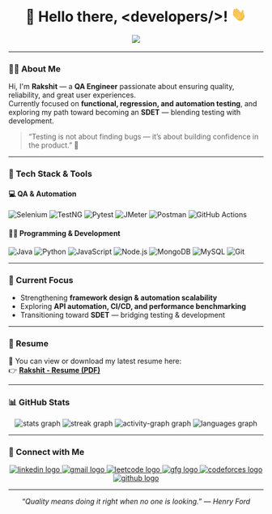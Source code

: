 <h1 align="center">👋 Hello there, &lt;developers/&gt;! <img src="https://github.com/ABSphreak/ABSphreak/blob/master/gifs/Hi.gif" width="30"></h1>

<div align="center">
  <img height="200" src="https://user-images.githubusercontent.com/74038190/226190894-18e959ba-d458-4a94-ac44-790190f2a947.gif"  />
</div>

---

### 🧑‍💻 About Me
Hi, I'm **Rakshit** — a **QA Engineer** passionate about ensuring quality, reliability, and great user experiences.  
Currently focused on **functional, regression, and automation testing**, and exploring my path toward becoming an **SDET** — blending testing with development.  

> “Testing is not about finding bugs — it’s about building confidence in the product.” 🧠

---

### 🧰 Tech Stack & Tools

#### 💻 QA & Automation
![Selenium](https://img.shields.io/badge/-Selenium-43B02A?style=flat-square&logo=selenium&logoColor=white)
![TestNG](https://img.shields.io/badge/-TestNG-007396?style=flat-square)
![Pytest](https://img.shields.io/badge/-Pytest-0A9EDC?style=flat-square)
![JMeter](https://img.shields.io/badge/-JMeter-D22128?style=flat-square)
![Postman](https://img.shields.io/badge/-Postman-FF6C37?style=flat-square)
![GitHub Actions](https://img.shields.io/badge/-CI/CD-2088FF?style=flat-square&logo=githubactions&logoColor=white)

#### 🧑‍💻 Programming & Development
![Java](https://img.shields.io/badge/Java-ED8B00?style=flat-square&logo=openjdk&logoColor=white)
![Python](https://img.shields.io/badge/Python-3670A0?style=flat-square&logo=python&logoColor=ffdd54)
![JavaScript](https://img.shields.io/badge/JavaScript-F7DF1E?style=flat-square&logo=javascript&logoColor=black)
![Node.js](https://img.shields.io/badge/Node.js-43853D?style=flat-square&logo=node-dot-js&logoColor=white)
![MongoDB](https://img.shields.io/badge/MongoDB-4EA94B?style=flat-square&logo=mongodb&logoColor=white)
![MySQL](https://img.shields.io/badge/MySQL-4479A1?style=flat-square&logo=mysql&logoColor=white)
![Git](https://img.shields.io/badge/Git-F05032?style=flat-square&logo=git&logoColor=white)

---

### 🚀 Current Focus
- Strengthening **framework design & automation scalability**  
- Exploring **API automation, CI/CD, and performance benchmarking**  
- Transitioning toward **SDET** — bridging testing & development  

---

### 📄 Resume
📘 You can view or download my latest resume here:  
👉 [**Rakshit - Resume (PDF)**](https://drive.google.com/file/d/1poY6Pr5wK7ZGxJh67lfoj27L5PjP8Ne2/view?usp=sharing)  

---

### 📊 GitHub Stats

<div align="center">
  <img src="https://github-readme-stats.vercel.app/api?username=Rakshit-CSE&hide_title=false&hide_rank=false&show_icons=true&include_all_commits=true&count_private=true&disable_animations=false&theme=radical&locale=en&hide_border=false" height="150" alt="stats graph"  />
  <img src="https://streak-stats.demolab.com?user=Rakshit-CSE&locale=en&mode=daily&theme=radical&hide_border=false&border_radius=5" height="150" alt="streak graph"  />
  <img src="https://github-readme-activity-graph.vercel.app/graph?username=Rakshit-CSE&theme=radical&area=true" height="150" alt="activity-graph graph"  />
  <img src="https://github-readme-stats.vercel.app/api/top-langs?username=Rakshit-CSE&locale=en&hide_title=false&layout=compact&card_width=320&langs_count=12&theme=radical&hide_border=false" height="150" alt="languages graph"  />
</div>

---

### 🔗 Connect with Me

<div align="center">
  <a href="https://www.linkedin.com/in/rakshit-45169024b">
    <img src="https://img.shields.io/static/v1?message=LinkedIn&logo=linkedin&label=&color=0077B5&logoColor=white&style=for-the-badge" height="35" alt="linkedin logo" />
  </a>
  <a href="mailto:rakshitofficial07@gmail.com">
    <img src="https://img.shields.io/static/v1?message=Gmail&logo=gmail&label=&color=D14836&logoColor=white&style=for-the-badge" height="35" alt="gmail logo" />
  </a>
  <a href="https://leetcode.com/u/Rakshit737206/">
    <img src="https://img.shields.io/badge/LeetCode-FFA116?logo=leetcode&style=for-the-badge" height="35" alt="leetcode logo" />
  </a>
  <a href="https://www.geeksforgeeks.org/user/rakshitofficial07/">
    <img src="https://img.shields.io/badge/GFG-0F9D58?logo=geeksforgeeks&style=for-the-badge" height="35" alt="gfg logo" />
  </a>
  <a href="https://codeforces.com/profile/Rakshit_07">
    <img src="https://img.shields.io/badge/Codeforces-1F8ACB?style=for-the-badge" height="35" alt="codeforces logo" />
  </a>
  <a href="https://github.com/Rakshit-CSE">
    <img src="https://img.shields.io/badge/GitHub-181717?logo=github&style=for-the-badge" height="35" alt="github logo" />
  </a>
</div>

---

<p align="center">
  <i>“Quality means doing it right when no one is looking.” — Henry Ford</i>
</p>
